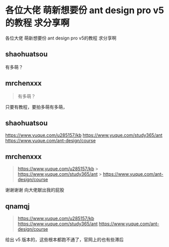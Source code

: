 # 各位大佬 萌新想要份 ant design pro v5的教程 求分享啊

各位大佬 萌新想要份 ant design pro v5的教程 求分享啊

## shaohuatsou

有多萌？

## mrchenxxx

> 有多萌？

只要有教程，要拍多萌有多萌，

## shaohuatsou

https://www.yuque.com/u285157/kb
https://www.yuque.com/study365/ant
https://www.yuque.com/ant-design/course

## mrchenxxx

> https://www.yuque.com/u285157/kb > https://www.yuque.com/study365/ant > https://www.yuque.com/ant-design/course

谢谢谢谢 向大佬献出我的屁股

## qnamqj

> https://www.yuque.com/u285157/kb
> https://www.yuque.com/study365/ant
> https://www.yuque.com/ant-design/course

给出 v5 版本的，这些根本都跑不通了，官网上的也有些滞后
